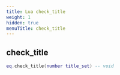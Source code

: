 ```yaml
---
title: Lua check_title
weight: 1
hidden: true
menuTitle: check_title
---
```

## check_title
```lua
eq.check_title(number title_set) -- void
```